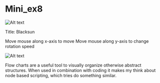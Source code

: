 # Mini_ex8

![Alt text](http://i.imgur.com/Jpecisf.jpg?raw=true "Screenshot")

Title: Blacksun

Move mouse along x-axis to move
Move mouse along y-axis to change rotation speed

![Alt text](http://i.imgur.com/BgXbeFg.jpg?raw=true "Flowchart")

Flow charts are a useful tool to visually organize otherwise abstract structures. When used in combination with coding it makes my think about node based scripting, which tries do something similar.  
